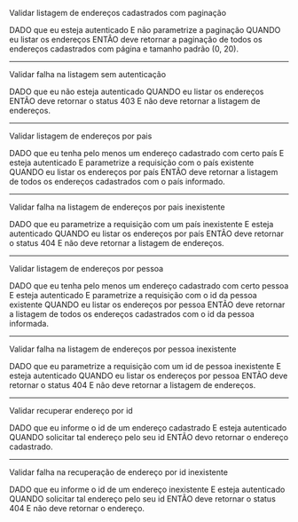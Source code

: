 
Validar listagem de endereços cadastrados com paginação

DADO que eu esteja autenticado
E não parametrize a paginação
QUANDO eu listar os endereços
ENTÂO deve retornar a paginação de todos os endereços cadastrados com página e tamanho padrão (0, 20).
____________________________________________________________________________________

Validar falha na listagem sem autenticação

DADO que eu não esteja autenticado
QUANDO eu listar os endereços
ENTÃO deve retornar o status 403
E não deve retornar a listagem de endereços.
____________________________________________________________________________________

Validar listagem de endereços por pais

DADO que eu tenha pelo menos um endereço cadastrado com certo país
E esteja autenticado
E parametrize a requisição com o país existente
QUANDO eu listar os endereços por país
ENTÃO deve retornar a listagem de todos os endereços cadastrados com o país informado.
____________________________________________________________________________________

Validar falha na listagem de endereços por pais inexistente

DADO que eu parametrize a requisição com um país inexistente
E esteja autenticado
QUANDO eu listar os endereços por país
ENTÃO deve retornar o status 404
E não deve retornar a listagem de endereços.
____________________________________________________________________________________

Validar listagem de endereços por pessoa

DADO que eu tenha pelo menos um endereço cadastrado com certo pessoa
E esteja autenticado
E parametrize a requisição com o id da pessoa existente
QUANDO eu listar os endereços por pessoa
ENTÃO deve retornar a listagem de todos os endereços cadastrados com o id da pessoa informada.
____________________________________________________________________________________

Validar falha na listagem de endereços por pessoa inexistente

DADO que eu parametrize a requisição com um id de pessoa inexistente
E esteja autenticado
QUANDO eu listar os endereços por pessoa
ENTÃO deve retornar o status 404
E não deve retornar a listagem de endereços.
____________________________________________________________________________________

Validar recuperar endereço por id

DADO que eu informe o id de um endereço cadastrado
E esteja autenticado
QUANDO solicitar tal endereço pelo seu id
ENTÃO devo retornar o endereço cadastrado.
____________________________________________________________________________________

Validar falha na recuperação de endereço por id inexistente

DADO que eu informe o id de um endereço inexistente
E esteja autenticado
QUANDO solicitar tal endereço pelo seu id
ENTÃO deve retornar o status 404
E não deve retornar o endereço.